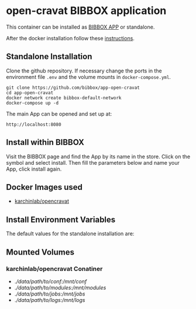# open-cravat BIBBOX application

This container can be installed as [BIBBOX APP](https://bibbox.readthedocs.io/en/latest/ "BIBBOX App Store") or standalone. 

After the docker installation follow these [instructions](INSTALL-APP.md).

## Standalone Installation 

Clone the github repository. If necessary change the ports in the environment file `.env` and the volume mounts in `docker-compose.yml`.

```
git clone https://github.com/bibbox/app-open-cravat
cd app-open-cravat
docker network create bibbox-default-network
docker-compose up -d
```

The main App can be opened and set up at:
```
http://localhost:8080
```

## Install within BIBBOX

Visit the BIBBOX page and find the App by its name in the store. Click on the symbol and select install. Then fill the parameters below and name your App, click install again.

## Docker Images used
  - [karchinlab/opencravat](https://hub.docker.com/r/karchinlab/opencravat) 


 
## Install Environment Variables

  
The default values for the standalone installation are:

  
## Mounted Volumes
### karchinlab/opencravat Conatiner
  - *./data/path/to/conf:/mnt/conf*
  - *./data/path/to/modules:/mnt/modules*
  - *./data/path/to/jobs:/mnt/jobs*
  - *./data/path/to/logs:/mnt/logs*

